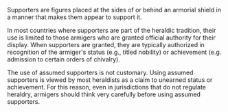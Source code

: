 Supporters are figures placed at the sides of or behind an armorial shield in a manner that makes them appear to support it.

In most countries where supporters are part of the heraldic tradition, their use is limited to those armigers who are granted official authority for their display. When supporters are granted, they are typically authorized in recognition of the armiger's status (e.g., titled nobility) or achievement (e.g. admission to certain orders of chivalry).

The use of assumed supporters is not customary. Using assumed supporters is viewed by most heraldists as a claim to unearned status or achievement. For this reason, even in jurisdictions that do not regulate heraldry, armigers should think very carefully before using assumed supporters.
